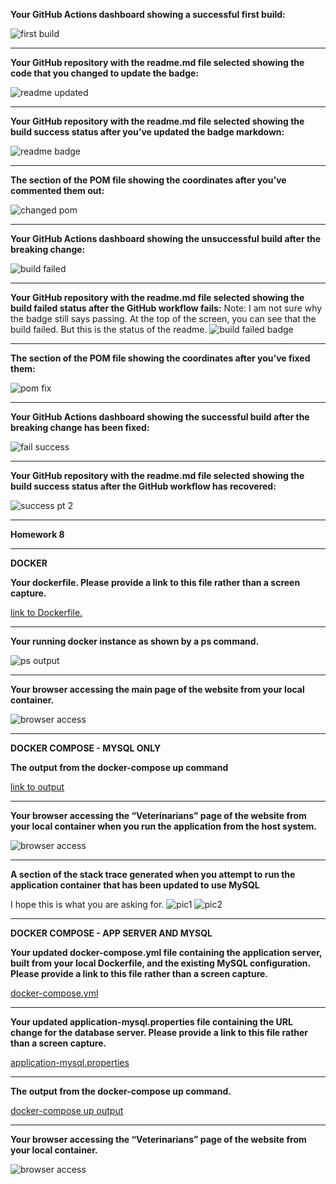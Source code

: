 **Your GitHub Actions dashboard showing a successful first build:**

![first build](submissionPictures/firstbuild.png "First build")

---

**Your GitHub repository with the readme.md file selected showing the code that you changed to update the badge:**

![readme updated](submissionPictures/updateREADME.png "Readme badge updated")

---

**Your GitHub repository with the readme.md file selected showing the build success
status after you’ve updated the badge markdown:**

![readme badge](submissionPictures/badge.png "Readme badge")

---

**The section of the POM file showing the coordinates after you’ve commented them
out:**

![changed pom](submissionPictures/commentOut.png "commented out pom")

---

**Your GitHub Actions dashboard showing the unsuccessful build after the breaking
change:**

![build failed](submissionPictures/buildFailed.png "build failed")

---

**Your GitHub repository with the readme.md file selected showing the build failed
status after the GitHub workflow fails:**
Note: I am not sure why the badge still says passing. At the top of the screen, you can see that the build failed. But this is the status of the  readme.
![build failed badge](submissionPictures/readmeFail.png "build failed badge")

---

**The section of the POM file showing the coordinates after you’ve fixed them:**

![pom fix](submissionPictures/fixedPom.png "pom fixed")

---

**Your GitHub Actions dashboard showing the successful build after the breaking
change has been fixed:**

![fail success](submissionPictures/failSuccess.png "two builds")

---

**Your GitHub repository with the readme.md file selected showing the build success
status after the GitHub workflow has recovered:**

![success pt 2](submissionPictures/successpt2.png "sucess again")

---

**Homework 8**

---

**DOCKER**


**Your dockerfile. Please provide a link to this file rather than a screen capture.**

[link to Dockerfile.](https://github.com/chip-davis/spring-petclinic/blob/master/Dockerfile)

---

**Your running docker instance as shown by a ps command.**

![ps output](submissionPictures/hw8/pt1/q1n2.jpg)

---

**Your browser accessing the main page of the website from your local container.**

![browser access](submissionPictures/hw8/pt1/q1n3.jpg)

---

**DOCKER COMPOSE - MYSQL ONLY**

**The output from the docker-compose up command**

[link to output](https://github.com/chip-davis/spring-petclinic/blob/master/docker-compose-mysql-only-output.md)

---

**Your browser accessing the “Veterinarians” page of the website from your local container when you run the application from the host system.**

![browser access](submissionPictures/hw8/pt2/q2n2.jpg)

---

**A section of the stack trace generated when you attempt to run the application
container that has been updated to use MySQL**

I hope this is what you are asking for.
![pic1](submissionPictures/hw8/pt2/q2n3_1.jpg)
![pic2](submissionPictures/hw8/pt2/q2n3_2.jpg)

---

**DOCKER COMPOSE - APP SERVER AND MYSQL**

**Your updated docker-compose.yml file containing the application server, built from
your local Dockerfile, and the existing MySQL configuration. Please provide a link
to this file rather than a screen capture.**

[docker-compose.yml](https://github.com/chip-davis/spring-petclinic/blob/master/docker-compose.yml)

---

**Your updated application-mysql.properties file containing the URL change for
the database server. Please provide a link to this file rather than a screen capture.**

[application-mysql.properties](https://github.com/chip-davis/spring-petclinic/blob/master/src/main/resources/application-mysql.properties)

---

**The output from the docker-compose up command.**

[docker-compose up output](https://github.com/chip-davis/spring-petclinic/blob/master/docker-compose-up-output-mysql-application.md)

---

**Your browser accessing the “Veterinarians” page of the website from your local container.**

![browser access](submissionPictures/hw8/pt3/q3n4.jpg)